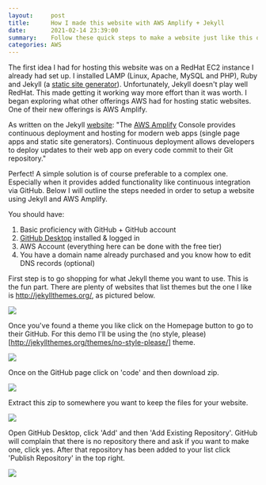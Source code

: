 ```yaml
---
layout:     post
title:      How I made this website with AWS Amplify + Jekyll
date:       2021-02-14 23:39:00
summary:    Follow these quick steps to make a website just like this one
categories: AWS
---
```


The first idea I had for hosting this website was on a RedHat EC2 instance I already had set up. I installed LAMP (Linux, Apache, MySQL and PHP), Ruby and Jekyll (a [static site generator](https://www.cloudflare.com/en-gb/learning/performance/static-site-generator/)). Unfortunately, Jekyll doesn't play well RedHat. This made getting it working way more effort than it was worth. I began exploring what other offerings AWS had for hosting static websites. One of their new offerings is AWS Amplify.

As written on the Jekyll [website](https://jekyllrb.com/docs/deployment/third-party/): "The [AWS Amplify](https://aws.amazon.com/amplify/faqs/) Console provides continuous deployment and hosting for modern web apps (single page apps and static site generators). Continuous deployment allows developers to deploy updates to their web app on every code commit to their Git repository."

Perfect! A simple solution is of course preferable to a complex one. Especially when it provides added functionality like continuous integration via GitHub. Below I will outline the steps needed in order to setup a website using Jekyll and AWS Amplify.  

You should have:

 1. Basic proficiency with GitHub + GitHub account
 2. [GitHub Desktop](https://desktop.github.com/) installed & logged in
 3. AWS Account (everything here can be done with the free tier)
 2. You have a domain name already purchased and you know how to edit DNS records (optional)


First step is to go shopping for what Jekyll theme you want to use. This is the fun part. There are plenty of websites that list themes but the one I like is http://jekyllthemes.org/, as pictured below.

![](https://www.bgigurtsis.com/pictures/posts/amplify/themes1)

Once you've found a theme you like click on the Homepage button to go to their GitHub. For this demo I'll be using the (no style, please)[http://jekyllthemes.org/themes/no-style-please/] theme.

![](https://www.bgigurtsis.com/pictures/posts/amplify/themes2)

Once on the GitHub page click on 'code' and then download zip.

![](https://www.bgigurtsis.com/pictures/posts/amplify/themes1)

Extract this zip to somewhere you want to keep the files for your website.

![](https://www.bgigurtsis.com/pictures/posts/amplify/folder1)

Open GitHub Desktop, click 'Add' and then 'Add Existing Repository'. GitHub will complain that there is no repository there and ask if you want to make one, click yes. After that repository has been added to your list click 'Publish Repository' in the top right.

![](https://www.bgigurtsis.com/pictures/posts/amplify/ghdesktop1)
